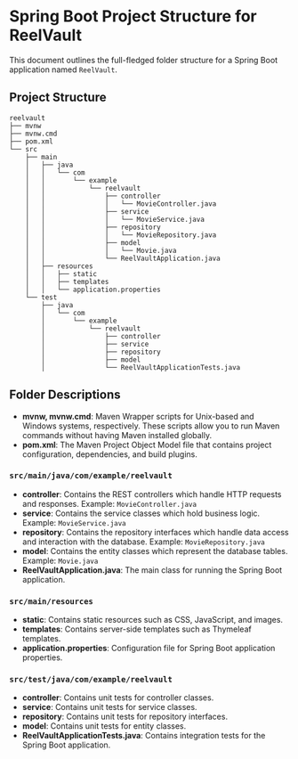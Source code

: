 
# Spring Boot Project Structure for ReelVault

This document outlines the full-fledged folder structure for a Spring Boot application named `ReelVault`.

## Project Structure

```
reelvault
├── mvnw
├── mvnw.cmd
├── pom.xml
└── src
    ├── main
    │   ├── java
    │   │   └── com
    │   │       └── example
    │   │           └── reelvault
    │   │               ├── controller
    │   │               │   └── MovieController.java
    │   │               ├── service
    │   │               │   └── MovieService.java
    │   │               ├── repository
    │   │               │   └── MovieRepository.java
    │   │               ├── model
    │   │               │   └── Movie.java
    │   │               └── ReelVaultApplication.java
    │   ├── resources
    │   │   ├── static
    │   │   ├── templates
    │   │   └── application.properties
    └── test
        ├── java
        │   └── com
        │       └── example
        │           └── reelvault
        │               ├── controller
        │               ├── service
        │               ├── repository
        │               ├── model
        │               └── ReelVaultApplicationTests.java
```

## Folder Descriptions

- **mvnw, mvnw.cmd**: Maven Wrapper scripts for Unix-based and Windows systems, respectively. These scripts allow you to run Maven commands without having Maven installed globally.
- **pom.xml**: The Maven Project Object Model file that contains project configuration, dependencies, and build plugins.

### `src/main/java/com/example/reelvault`

- **controller**: Contains the REST controllers which handle HTTP requests and responses. Example: `MovieController.java`
- **service**: Contains the service classes which hold business logic. Example: `MovieService.java`
- **repository**: Contains the repository interfaces which handle data access and interaction with the database. Example: `MovieRepository.java`
- **model**: Contains the entity classes which represent the database tables. Example: `Movie.java`
- **ReelVaultApplication.java**: The main class for running the Spring Boot application.

### `src/main/resources`

- **static**: Contains static resources such as CSS, JavaScript, and images.
- **templates**: Contains server-side templates such as Thymeleaf templates.
- **application.properties**: Configuration file for Spring Boot application properties.

### `src/test/java/com/example/reelvault`

- **controller**: Contains unit tests for controller classes.
- **service**: Contains unit tests for service classes.
- **repository**: Contains unit tests for repository interfaces.
- **model**: Contains unit tests for entity classes.
- **ReelVaultApplicationTests.java**: Contains integration tests for the Spring Boot application.
